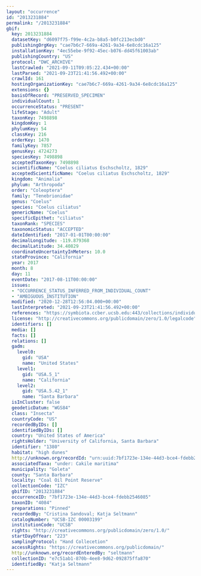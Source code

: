```yaml
---
layout: "occurrence"
id: "2013231884"
permalink: "/2013231884"
gbif:
  key: 2013231884
  datasetKey: "d6097f75-f99e-4c2a-b8a5-b0fc213ecbd0"
  publishingOrgKey: "cae7b6c7-669a-4261-9a34-6e8cdc16a125"
  installationKey: "4ec55ebe-9f92-45ec-b076-dd45f61003ab"
  publishingCountry: "US"
  protocol: "DWC_ARCHIVE"
  lastCrawled: "2021-09-11T09:05:22.434+00:00"
  lastParsed: "2021-09-23T21:41:56.492+00:00"
  crawlId: 161
  hostingOrganizationKey: "cae7b6c7-669a-4261-9a34-6e8cdc16a125"
  extensions: {}
  basisOfRecord: "PRESERVED_SPECIMEN"
  individualCount: 1
  occurrenceStatus: "PRESENT"
  lifeStage: "Adult"
  taxonKey: 7498898
  kingdomKey: 1
  phylumKey: 54
  classKey: 216
  orderKey: 1470
  familyKey: 7857
  genusKey: 4724273
  speciesKey: 7498898
  acceptedTaxonKey: 7498898
  scientificName: "Coelus ciliatus Eschscholtz, 1829"
  acceptedScientificName: "Coelus ciliatus Eschscholtz, 1829"
  kingdom: "Animalia"
  phylum: "Arthropoda"
  order: "Coleoptera"
  family: "Tenebrionidae"
  genus: "Coelus"
  species: "Coelus ciliatus"
  genericName: "Coelus"
  specificEpithet: "ciliatus"
  taxonRank: "SPECIES"
  taxonomicStatus: "ACCEPTED"
  dateIdentified: "2017-01-01T00:00:00"
  decimalLongitude: -119.879368
  decimalLatitude: 34.40829
  coordinateUncertaintyInMeters: 10.0
  stateProvince: "California"
  year: 2017
  month: 8
  day: 11
  eventDate: "2017-08-11T00:00:00"
  issues:
  - "OCCURRENCE_STATUS_INFERRED_FROM_INDIVIDUAL_COUNT"
  - "AMBIGUOUS_INSTITUTION"
  modified: "2020-12-28T12:56:04.000+00:00"
  lastInterpreted: "2021-09-23T21:41:56.492+00:00"
  references: "https://symbiota.ccber.ucsb.edu:443/collections/individual/index.php?occid=1380"
  license: "http://creativecommons.org/publicdomain/zero/1.0/legalcode"
  identifiers: []
  media: []
  facts: []
  relations: []
  gadm:
    level0:
      gid: "USA"
      name: "United States"
    level1:
      gid: "USA.5_1"
      name: "California"
    level2:
      gid: "USA.5.42_1"
      name: "Santa Barbara"
  isInCluster: false
  geodeticDatum: "WGS84"
  class: "Insecta"
  countryCode: "US"
  recordedByIDs: []
  identifiedByIDs: []
  country: "United States of America"
  rightsHolder: "University of California, Santa Barbara"
  identifier: "1380"
  habitat: "high dunes"
  http://unknown.org/recordId: "urn:uuid:7bf1723e-134e-44d3-bce4-fdebb2546085"
  associatedTaxa: "under: Cakile maritima"
  municipality: "Goleta"
  county: "Santa Barbara"
  locality: "Coal Oil Point Reserve"
  collectionCode: "IZC"
  gbifID: "2013231884"
  occurrenceID: "7bf1723e-134e-44d3-bce4-fdebb2546085"
  taxonID: "4084"
  preparations: "Pinned"
  recordedBy: "Cristina Sandoval; Katja Seltmann"
  catalogNumber: "UCSB-IZC 00003199"
  institutionCode: "UCSB"
  rights: "http://creativecommons.org/publicdomain/zero/1.0/"
  startDayOfYear: "223"
  samplingProtocol: "Hand Collecetion"
  accessRights: "https://creativecommons.org/publicdomain/"
  http://unknown.org/recordEnteredBy: "seltmann"
  collectionID: "e7c51ab1-870b-4ee8-9d62-092875ffa870"
  identifiedBy: "Katja Seltmann"
---
```

